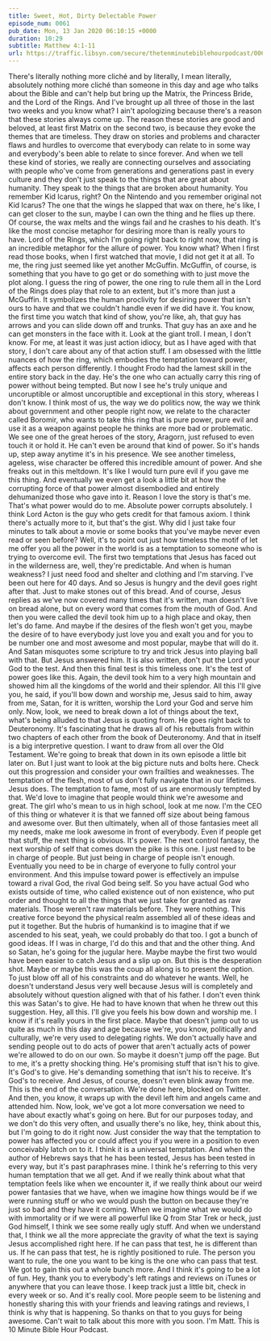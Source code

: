 ```yaml
---
title: Sweet, Hot, Dirty Delectable Power
episode_num: 0061
pub_date: Mon, 13 Jan 2020 06:10:15 +0000
duration: 10:29
subtitle: Matthew 4:1-11
url: https://traffic.libsyn.com/secure/thetenminutebiblehourpodcast/0061_final.mp3
---
```


 There's literally nothing more cliché and by literally, I mean literally, absolutely nothing more cliché than someone in this day and age who talks about the Bible and can't help but bring up the Matrix, the Princess Bride, and the Lord of the Rings. And I've brought up all three of those in the last two weeks and you know what? I ain't apologizing because there's a reason that these stories always come up. The reason these stories are good and beloved, at least first Matrix on the second two, is because they evoke the themes that are timeless. They draw on stories and problems and character flaws and hurdles to overcome that everybody can relate to in some way and everybody's been able to relate to since forever. And when we tell these kind of stories, we really are connecting ourselves and associating with people who've come from generations and generations past in every culture and they don't just speak to the things that are great about humanity. They speak to the things that are broken about humanity. You remember Kid Icarus, right? On the Nintendo and you remember original not Kid Icarus? The one that the wings he slapped that wax on there, he's like, I can get closer to the sun, maybe I can own the thing and he flies up there. Of course, the wax melts and the wings fail and he crashes to his death. It's like the most concise metaphor for desiring more than is really yours to have. Lord of the Rings, which I'm going right back to right now, that ring is an incredible metaphor for the allure of power. You know what? When I first read those books, when I first watched that movie, I did not get it at all. To me, the ring just seemed like yet another McGuffin. McGuffin, of course, is something that you have to go get or do something with to just move the plot along. I guess the ring of power, the one ring to rule them all in the Lord of the Rings does play that role to an extent, but it's more than just a McGuffin. It symbolizes the human proclivity for desiring power that isn't ours to have and that we couldn't handle even if we did have it. You know, the first time you watch that kind of show, you're like, ah, that guy has arrows and you can slide down off and trunks. That guy has an axe and he can get monsters in the face with it. Look at the giant troll. I mean, I don't know. For me, at least it was just action idiocy, but as I have aged with that story, I don't care about any of that action stuff. I am obsessed with the little nuances of how the ring, which embodies the temptation toward power, affects each person differently. I thought Frodo had the lamest skill in the entire story back in the day. He's the one who can actually carry this ring of power without being tempted. But now I see he's truly unique and uncoruptible or almost uncoruptible and exceptional in this story, whereas I don't know. I think most of us, the way we do politics now, the way we think about government and other people right now, we relate to the character called Boromir, who wants to take this ring that is pure power, pure evil and use it as a weapon against people he thinks are more bad or problematic. We see one of the great heroes of the story, Aragorn, just refused to even touch it or hold it. He can't even be around that kind of power. So it's hands up, step away anytime it's in his presence. We see another timeless, ageless, wise character be offered this incredible amount of power. And she freaks out in this meltdown. It's like I would turn pure evil if you gave me this thing. And eventually we even get a look a little bit at how the corrupting force of that power almost disembodied and entirely dehumanized those who gave into it. Reason I love the story is that's me. That's what power would do to me. Absolute power corrupts absolutely. I think Lord Acton is the guy who gets credit for that famous axiom. I think there's actually more to it, but that's the gist. Why did I just take four minutes to talk about a movie or some books that you've maybe never even read or seen before? Well, it's to point out just how timeless the motif of let me offer you all the power in the world is as a temptation to someone who is trying to overcome evil. The first two temptations that Jesus has faced out in the wilderness are, well, they're predictable. And when is human weakness? I just need food and shelter and clothing and I'm starving. I've been out here for 40 days. And so Jesus is hungry and the devil goes right after that. Just to make stones out of this bread. And of course, Jesus replies as we've now covered many times that it's written, man doesn't live on bread alone, but on every word that comes from the mouth of God. And then you were called the devil took him up to a high place and okay, then let's do fame. And maybe if the desires of the flesh won't get you, maybe the desire of to have everybody just love you and exalt you and for you to be number one and most awesome and most popular, maybe that will do it. And Satan misquotes some scripture to try and trick Jesus into playing ball with that. But Jesus answered him. It is also written, don't put the Lord your God to the test. And then this final test is this timeless one. It's the test of power goes like this. Again, the devil took him to a very high mountain and showed him all the kingdoms of the world and their splendor. All this I'll give you, he said, if you'll bow down and worship me, Jesus said to him, away from me, Satan, for it is written, worship the Lord your God and serve him only. Now, look, we need to break down a lot of things about the text, what's being alluded to that Jesus is quoting from. He goes right back to Deuteronomy. It's fascinating that he draws all of his rebuttals from within two chapters of each other from the book of Deuteronomy. And that in itself is a big interpretive question. I want to draw from all over the Old Testament. We're going to break that down in its own episode a little bit later on. But I just want to look at the big picture nuts and bolts here. Check out this progression and consider your own frailties and weaknesses. The temptation of the flesh, most of us don't fully navigate that in our lifetimes. Jesus does. The temptation to fame, most of us are enormously tempted by that. We'd love to imagine that people would think we're awesome and great. The girl who's mean to us in high school, look at me now. I'm the CEO of this thing or whatever it is that we fanned off size about being famous and awesome over. But then ultimately, when all of those fantasies meet all my needs, make me look awesome in front of everybody. Even if people get that stuff, the next thing is obvious. It's power. The next control fantasy, the next worship of self that comes down the pike is this one. I just need to be in charge of people. But just being in charge of people isn't enough. Eventually you need to be in charge of everyone to fully control your environment. And this impulse toward power is effectively an impulse toward a rival God, the rival God being self. So you have actual God who exists outside of time, who called existence out of non existence, who put order and thought to all the things that we just take for granted as raw materials. Those weren't raw materials before. They were nothing. This creative force beyond the physical realm assembled all of these ideas and put it together. But the hubris of humankind is to imagine that if we ascended to his seat, yeah, we could probably do that too. I got a bunch of good ideas. If I was in charge, I'd do this and that and the other thing. And so Satan, he's going for the jugular here. Maybe maybe the first two would have been easier to catch Jesus and a slip up on. But this is the desperation shot. Maybe or maybe this was the coup all along is to present the option. To just blow off all of his constraints and do whatever he wants. Well, he doesn't understand Jesus very well because Jesus will is completely and absolutely without question aligned with that of his father. I don't even think this was Satan's to give. He had to have known that when he threw out this suggestion. Hey, all this. I'll give you feels his bow down and worship me. I know if it's really yours in the first place. Maybe that doesn't jump out to us quite as much in this day and age because we're, you know, politically and culturally, we're very used to delegating rights. We don't actually have and sending people out to do acts of power that aren't actually acts of power we're allowed to do on our own. So maybe it doesn't jump off the page. But to me, it's a pretty shocking thing. He's promising stuff that isn't his to give. It's God's to give. He's demanding something that isn't his to receive. It's God's to receive. And Jesus, of course, doesn't even blink away from me. This is the end of the conversation. We're done here, blocked on Twitter. And then, you know, it wraps up with the devil left him and angels came and attended him. Now, look, we've got a lot more conversation we need to have about exactly what's going on here. But for our purposes today, and we don't do this very often, and usually there's no like, hey, think about this, but I'm going to do it right now. Just consider the way that the temptation to power has affected you or could affect you if you were in a position to even conceivably latch on to it. I think it is a universal temptation. And when the author of Hebrews says that he has been tested, Jesus has been tested in every way, but it's past paraphrases mine. I think he's referring to this very human temptation that we all get. And if we really think about what that temptation feels like when we encounter it, if we really think about our weird power fantasies that we have, when we imagine how things would be if we were running stuff or who we would push the button on because they're just so bad and they have it coming. When we imagine what we would do with immortality or if we were all powerful like Q from Star Trek or heck, just God himself, I think we see some really ugly stuff. And when we understand that, I think we all the more appreciate the gravity of what the text is saying Jesus accomplished right here. If he can pass that test, he is different than us. If he can pass that test, he is rightly positioned to rule. The person you want to rule, the one you want to be king is the one who can pass that test. We got to gain this out a whole bunch more. And I think it's going to be a lot of fun. Hey, thank you to everybody's left ratings and reviews on iTunes or anywhere that you can leave those. I keep track just a little bit, check in every week or so. And it's really cool. More people seem to be listening and honestly sharing this with your friends and leaving ratings and reviews, I think is why that is happening. So thanks on that to you guys for being awesome. Can't wait to talk about this more with you soon. I'm Matt. This is 10 Minute Bible Hour Podcast.